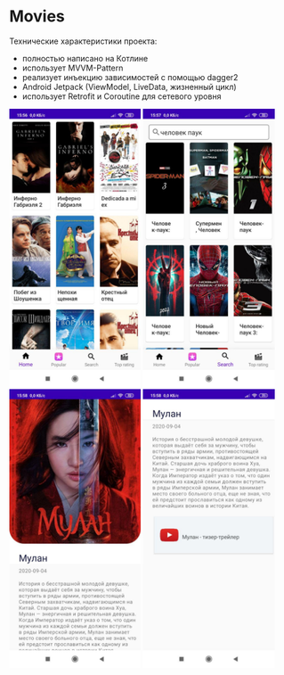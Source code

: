 # Movies
Технические характеристики проекта:

- полностью написано на Котлине
- использует MVVM-Pattern
- реализует инъекцию зависимостей с помощью dagger2
- Android Jetpack (ViewModel, LiveData, жизненный цикл)
- использует Retrofit и Coroutine для сетевого уровня

<img height="500" src="https://github.com/nurlan1998/Movies/blob/master/app/src/main/assets/movies_screenshot_1.jpg" />
<img height="500" src="https://github.com/nurlan1998/Movies/blob/master/app/src/main/assets/movies_screenshot_2.jpg" />
<img height="500" src="https://github.com/nurlan1998/Movies/blob/master/app/src/main/assets/movies_screenshot_3.jpg" />
<img height="500" src="https://github.com/nurlan1998/Movies/blob/master/app/src/main/assets/movies_screenshot_4.jpg" />
